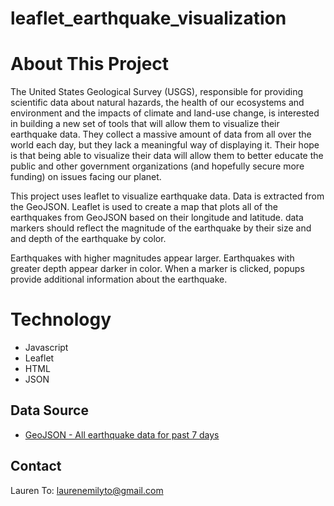 # leaflet_earthquake_visualization

# About This Project
The United States Geological Survey (USGS), responsible for providing scientific data about natural hazards, the health of our ecosystems and environment and the impacts of climate and land-use change, is interested in building a new set of tools that will allow them to visualize their earthquake data. They collect a massive amount of data from all over the world each day, but they lack a meaningful way of displaying it. Their hope is that being able to visualize their data will allow them to better educate the public and other government organizations (and hopefully secure more funding) on issues facing our planet.

This project uses leaflet to visualize earthquake data. Data is extracted from the GeoJSON. Leaflet is used to create a map that plots all of the earthquakes from GeoJSON based on their longitude and latitude. data markers should reflect the magnitude of the earthquake by their size and and depth of the earthquake by color. 

Earthquakes with higher magnitudes appear larger. Earthquakes with greater depth appear darker in color. When a marker is clicked, popups provide additional information about the earthquake.

# Technology
- Javascript
- Leaflet
- HTML
- JSON

## Data Source
- [GeoJSON - All earthquake data for past 7 days](https://earthquake.usgs.gov/earthquakes/feed/v1.0/geojson.php)

## Contact
Lauren To: [laurenemilyto@gmail.com](laurenemilyto@gmail.com)